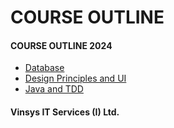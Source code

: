 # COURSE  OUTLINE
#### COURSE OUTLINE 2024
* [Database](DatabaseCurriculum.pdf)
* [Design Principles and UI ](DP_UI_Topics.pdf)
* [Java and TDD](JavaCurriculum.pdf)
#### Vinsys IT Services (I) Ltd.